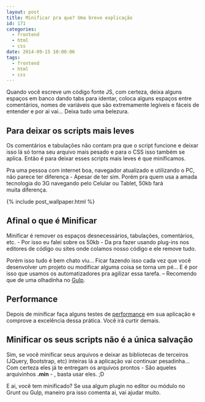 ```yaml
---
layout: post
title: Minificar pra que? Uma breve explicação
id: 171
categories:
  - frontend
  - html
  - css
date: 2014-09-15 10:00:06
tags:
  - frontend
  - html
  - css
---
```


Quando você escreve um código fonte JS, com certeza, deixa alguns espaços em banco dando tabs para identar, coloca alguns espaços entre comentários, nomes de variáveis que são extremamente legíveis e fáceis de entender e por ai vai... Deixa tudo uma belezura.

## Para deixar os scripts mais leves

Os comentários e tabulações não contam pra que o script funcione e deixar isso lá só torna seu arquivo mais pesado e para o CSS isso também se aplica. Então é para deixar esses scripts mais leves é que minificamos.

Pra uma pessoa com internet boa, navegador atualizado e utilizando o PC, não parece ter diferença - Apesar de ter sim. Porém pra quem usa a amada tecnologia do 3G navegando pelo Celular ou Tablet, 50kb fará muita diferença.

{% include post_wallpaper.html %}

## Afinal o que é Minificar

Minificar é remover os espaços desnecessários, tabulações, comentários, etc. - Por isso eu falei sobre os 50kb - Da pra fazer usando plug-ins nos editores de código ou sites onde colamos nosso código e ele remove tudo.

Porém isso tudo é bem chato viu... Ficar fazendo isso cada vez que você desenvolver um projeto ou modificar alguma coisa se torna um pé... E é por isso que usamos os automatizadores pra agilizar essa tarefa. – Recomendo que de uma olhadinha no [Gulp](https://woliveiras.com.br/gulp-esse-e-ligeiro/ "Gulp | Esse é ligeiro").

## Performance

Depois de minificar faça alguns testes de [performance](https://www.webpagetest.org/ "Teste de velocidade") em sua aplicação e comprove a excelência dessa prática. Você irá curtir demais.

## Minificar os seus scripts não é a única salvação

Sim, se você minificar seus arquivos e deixar as bibliotecas de terceiros (JQuery, Bootstrap, etc) inteiras lá a aplicação vai continuar pesadinha... Com certeza eles já te entregam os arquivos prontos - São aqueles arquivinhos **.min** - , basta usar eles. ;D

E ai, você tem minificado? Se usa algum plugin no editor ou módulo no Grunt ou Gulp, maneiro pra isso comenta ai, vai ajudar muito.
